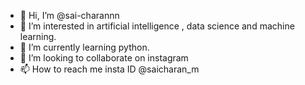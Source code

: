 - 👋 Hi, I’m @sai-charannn
- 👀 I’m interested in artificial intelligence , data science and machine learning.
- 🌱 I’m currently learning python.
- 💞️ I’m looking to collaborate on instagram
- 📫 How to reach me insta ID @saicharan_m

<!---
sai-charannn/sai-charannn is a ✨ special ✨ repository because its `README.md` (this file) appears on your GitHub profile.
You can click the Preview link to take a look at your changes.
--->
